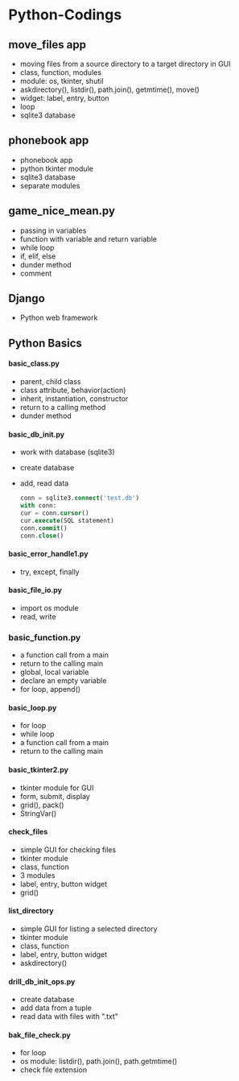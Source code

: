# Python-Codings

## move_files app

* moving files from a source directory to a target directory in GUI
* class, function, modules
* module: os, tkinter, shutil
* askdirectory(), listdir(), path.join(), getmtime(), move()
* widget: label, entry, button
* loop
* sqlite3 database

## phonebook app

* phonebook app
* python tkinter module
* sqlite3 database
* separate modules

## game_nice_mean.py

* passing in variables
* function with variable and return variable
* while loop
* if, elif, else
* dunder method
* comment

## Django

* Python web framework

## Python Basics

#### basic_class.py

* parent, child class
* class attribute, behavior(action)
* inherit, instantiation, constructor
* return to a calling method
* dunder method

#### basic_db_init.py

* work with database (sqlite3)
* create database
* add, read data

    ```SQL
    conn = sqlite3.connect('test.db')
    with conn:
    cur = conn.cursor()
    cur.execute(SQL statement)
    conn.commit()
    conn.close()
    ```

#### basic_error_handle1.py

* try, except, finally

#### basic_file_io.py

* import os module
* read, write

### basic_function.py

* a function call from a main
* return to the calling main
* global, local variable
* declare an empty variable
* for loop, append()

#### basic_loop.py

* for loop
* while loop
* a function call from a main
* return to the calling main

#### basic_tkinter2.py

* tkinter module for GUI
* form, submit, display
* grid(), pack()
* StringVar()

#### check_files

* simple GUI for checking files
* tkinter module
* class, function
* 3 modules
* label, entry, button widget
* grid()

#### list_directory

* simple GUI for listing a selected directory
* tkinter module
* class, function
* label, entry, button widget
* askdirectory()

#### drill_db_init_ops.py

* create database
* add data from a tuple
* read data with files with ".txt"

#### bak_file_check.py

* for loop
* os module: listdir(), path.join(), path.getmtime()
* check file extension